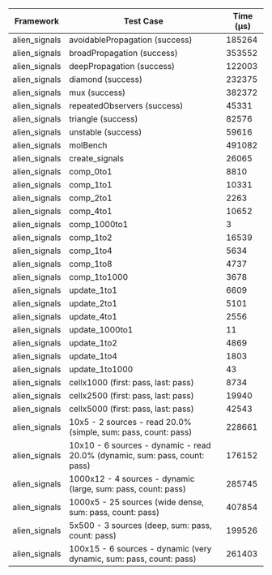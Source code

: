 | Framework | Test Case | Time (μs) |
| --- | --- | --- |
| alien_signals | avoidablePropagation (success) | 185264 |
| alien_signals | broadPropagation (success) | 353552 |
| alien_signals | deepPropagation (success) | 122003 |
| alien_signals | diamond (success) | 232375 |
| alien_signals | mux (success) | 382372 |
| alien_signals | repeatedObservers (success) | 45331 |
| alien_signals | triangle (success) | 82576 |
| alien_signals | unstable (success) | 59616 |
| alien_signals | molBench | 491082 |
| alien_signals | create_signals | 26065 |
| alien_signals | comp_0to1 | 8810 |
| alien_signals | comp_1to1 | 10331 |
| alien_signals | comp_2to1 | 2263 |
| alien_signals | comp_4to1 | 10652 |
| alien_signals | comp_1000to1 | 3 |
| alien_signals | comp_1to2 | 16539 |
| alien_signals | comp_1to4 | 5634 |
| alien_signals | comp_1to8 | 4737 |
| alien_signals | comp_1to1000 | 3678 |
| alien_signals | update_1to1 | 6609 |
| alien_signals | update_2to1 | 5101 |
| alien_signals | update_4to1 | 2556 |
| alien_signals | update_1000to1 | 11 |
| alien_signals | update_1to2 | 4869 |
| alien_signals | update_1to4 | 1803 |
| alien_signals | update_1to1000 | 43 |
| alien_signals | cellx1000 (first: pass, last: pass) | 8734 |
| alien_signals | cellx2500 (first: pass, last: pass) | 19940 |
| alien_signals | cellx5000 (first: pass, last: pass) | 42543 |
| alien_signals | 10x5 - 2 sources - read 20.0% (simple, sum: pass, count: pass) | 228661 |
| alien_signals | 10x10 - 6 sources - dynamic - read 20.0% (dynamic, sum: pass, count: pass) | 176152 |
| alien_signals | 1000x12 - 4 sources - dynamic (large, sum: pass, count: pass) | 285745 |
| alien_signals | 1000x5 - 25 sources (wide dense, sum: pass, count: pass) | 407854 |
| alien_signals | 5x500 - 3 sources (deep, sum: pass, count: pass) | 199526 |
| alien_signals | 100x15 - 6 sources - dynamic (very dynamic, sum: pass, count: pass) | 261403 |
